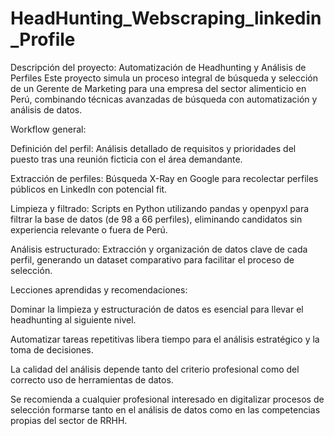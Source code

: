 # HeadHunting_Webscraping_linkedin_Profile
Descripción del proyecto: Automatización de Headhunting y Análisis de Perfiles
Este proyecto simula un proceso integral de búsqueda y selección de un Gerente de Marketing para una empresa del sector alimenticio en Perú, combinando técnicas avanzadas de búsqueda con automatización y análisis de datos.

Workflow general:

Definición del perfil: Análisis detallado de requisitos y prioridades del puesto tras una reunión ficticia con el área demandante.

Extracción de perfiles: Búsqueda X-Ray en Google para recolectar perfiles públicos en LinkedIn con potencial fit.

Limpieza y filtrado: Scripts en Python utilizando pandas y openpyxl para filtrar la base de datos (de 98 a 66 perfiles), eliminando candidatos sin experiencia relevante o fuera de Perú.

Análisis estructurado: Extracción y organización de datos clave de cada perfil, generando un dataset comparativo para facilitar el proceso de selección.

Lecciones aprendidas y recomendaciones:

Dominar la limpieza y estructuración de datos es esencial para llevar el headhunting al siguiente nivel.

Automatizar tareas repetitivas libera tiempo para el análisis estratégico y la toma de decisiones.

La calidad del análisis depende tanto del criterio profesional como del correcto uso de herramientas de datos.

Se recomienda a cualquier profesional interesado en digitalizar procesos de selección formarse tanto en el análisis de datos como en las competencias propias del sector de RRHH.
